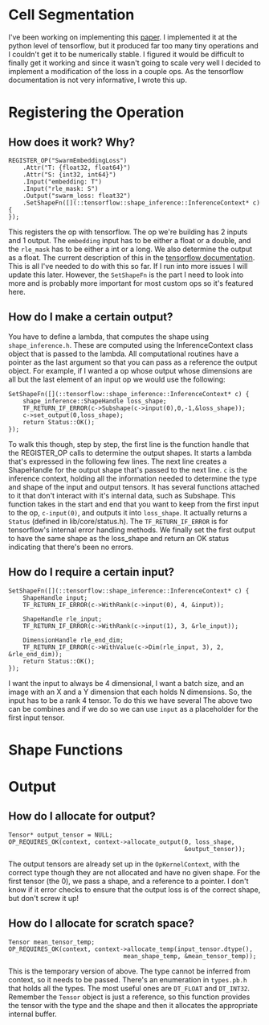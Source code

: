 # Cell Segmentation

I've been working on implementing this [paper](https://arxiv.org/pdf/1708.02551.pdf). I implemented it at the python level of tensorflow, but it produced far too many tiny operations and I couldn't get it to be numerically stable. I figured it would be difficult to finally get it working and since it wasn't going to scale very well I decided to implement a modification of the loss in a couple ops. As the tensorflow documentation is not very informative, I wrote this up.  

# Registering the Operation

## How does it work? Why?

```
REGISTER_OP("SwarmEmbeddingLoss")
	.Attr("T: {float32, float64}")
	.Attr("S: {int32, int64}")
	.Input("embedding: T")
	.Input("rle_mask: S")
	.Output("swarm_loss: float32")
	.SetShapeFn([](::tensorflow::shape_inference::InferenceContext* c){
});

```

This registers the op with tensorflow. The op we're building has 2 inputs and 1 output. The `embedding` input has to be either a float or a double, and the `rle_mask` has to be either a int or a long. We also determine the output as a float. The current description of this in the [tensorflow documentation](https://www.tensorflow.org/extend/adding_an_op#list_inputs_and_outputs). This is all I've needed to do with this so far. If I run into more issues I will update this later. However, the `SetShapeFn` is the part I need to look into more and is probably more important for most custom ops so it's featured here. 

## How do I make a certain output?

You have to define a lambda, that computes the shape using `shape_inference.h`. These are computed using the InferenceContext class object that is passed to the lambda. All computational routines have a pointer as the last argument so that you can pass as a reference the output object. For example, if I wanted a op whose output whose dimensions are all but the last element of an input op we would use the following: 

```
SetShapeFn([](::tensorflow::shape_inference::InferenceContext* c) {
	shape_inference::ShapeHandle loss_shape;								
	TF_RETURN_IF_ERROR(c->Subshape(c->input(0),0,-1,&loss_shape));							
	c->set_output(0,loss_shape);
	return Status::OK();
});
```

To walk this though, step by step, the first line is the function handle that the REGISTER_OP calls to determine the output shapes. It starts a lambda that's expressed in the following few lines. The next line creates a ShapeHandle for the output shape that's passed to the next line. `c` is the inference context, holding all the information needed to determine the type and shape of the input and output tensors. It has several functions attached to it that don't interact with it's internal data, such as Subshape. This function takes in the start and end that you want to keep from the first input to the op, `c-input(0)`, and outputs it into `loss_shape`. It actually returns a `Status` (defined in lib/core/status.h). The `TF_RETURN_IF_ERROR`  is for tensorflow's internal error handling methods. We finally set the first output to have the same shape as the loss_shape and return an OK status indicating that there's been no errors.

## How do I require a certain input?

```
SetShapeFn([](::tensorflow::shape_inference::InferenceContext* c) {
	ShapeHandle input;
	TF_RETURN_IF_ERROR(c->WithRank(c->input(0), 4, &input));

	ShapeHandle rle_input;
	TF_RETURN_IF_ERROR(c->WithRank(c->input(1), 3, &rle_input));

	DimensionHandle rle_end_dim;
	TF_RETURN_IF_ERROR(c->WithValue(c->Dim(rle_input, 3), 2, &rle_end_dim));
	return Status::OK();
});
```

I want the input to always be 4 dimensional, I want a batch size, and an image with an X and a Y dimension that each holds N dimensions. So, the input has to be a rank 4 tensor. To do this we have several 
The above two can be combines and if we do so we can use `input` as a placeholder for the first input tensor.

# Shape Functions

## 

# Output

## How do I allocate for output?
```
Tensor* output_tensor = NULL;
OP_REQUIRES_OK(context, context->allocate_output(0, loss_shape,
                                                 &output_tensor));
```

The output tensors are already set up in the `OpKernelContext`, with the correct type though they are not allocated and have no given shape. For the first tensor (the 0), we pass a shape, and a reference to a pointer. I don't know if it error checks to ensure that the output loss is of the correct shape, but don't screw it up!

## How do I allocate for scratch space?

```
Tensor mean_tensor_temp;
OP_REQUIRES_OK(context, context->allocate_temp(input_tensor.dtype(), 
								mean_shape_temp, &mean_tensor_temp));
```

This is the temporary version of above. The type cannot be inferred from context, so it needs to be passed. There's an enumeration in `types.pb.h` that holds all the types. The most useful ones are `DT_FLOAT` and `DT_INT32`. Remember the `Tensor` object is just a reference, so this function provides the tensor with the type and the shape and then it allocates the appropriate internal buffer.